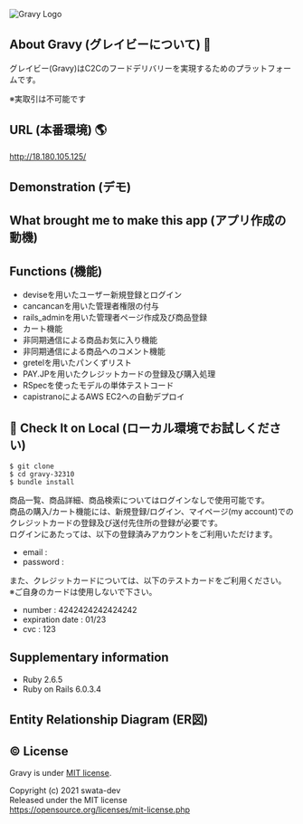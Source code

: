 ![Gravy Logo](https://user-images.githubusercontent.com/74521093/105895448-e036ac00-6058-11eb-87f9-494ca7686e31.png)


## About Gravy (グレイビーについて) :fork_and_knife:
グレイビー(Gravy)はC2Cのフードデリバリーを実現するためのプラットフォームです。
  
※実取引は不可能です

## URL (本番環境) :earth_americas:
http://18.180.105.125/

##  Demonstration (デモ)


## What brought me to make this app (アプリ作成の動機)



## Functions (機能)
- deviseを用いたユーザー新規登録とログイン
- cancancanを用いた管理者権限の付与
- rails_adminを用いた管理者ページ作成及び商品登録
- カート機能
- 非同期通信による商品お気に入り機能
- 非同期通信による商品へのコメント機能
- gretelを用いたパンくずリスト
- PAY.JPを用いたクレジットカードの登録及び購入処理
- RSpecを使ったモデルの単体テストコード
- capistranoによるAWS EC2への自動デプロイ

## 🙌 Check It on Local (ローカル環境でお試しください)
```
$ git clone 
$ cd gravy-32310
$ bundle install
```

商品一覧、商品詳細、商品検索についてはログインなしで使用可能です。  
商品の購入/カート機能には、新規登録/ログイン、マイページ(my account)でのクレジットカードの登録及び送付先住所の登録が必要です。  
ログインにあたっては、以下の登録済みアカウントをご利用いただけます。  
- email           :
- password        :

また、クレジットカードについては、以下のテストカードをご利用ください。  
※ご自身のカードは使用しないで下さい。  

- number          : 4242424242424242
- expiration date : 01/23
- cvc             : 123

## Supplementary information
- Ruby 2.6.5
- Ruby on Rails 6.0.3.4

## Entity Relationship Diagram (ER図)

## :copyright: License
 
Gravy is under [MIT license](https://en.wikipedia.org/wiki/MIT_License).

Copyright (c) 2021 swata-dev  
Released under the MIT license  
https://opensource.org/licenses/mit-license.php